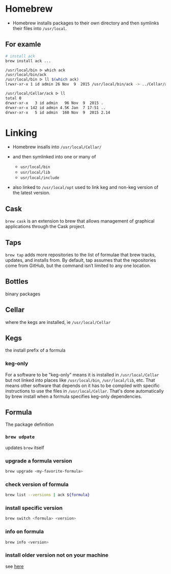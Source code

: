 # Homebrew

* Homebrew installs packages to their own directory and then symlinks their files
into `/usr/local`.

## For examle
```bash
# install ack
brew install ack ...

/usr/local/bin ᐅ which ack
/usr/local/bin/ack
/usr/local/bin ᐅ ll $(which ack)
lrwxr-xr-x 1 id admin 26 Nov  9  2015 /usr/local/bin/ack -> ../Cellar/ack/2.14/bin/ack

/usr/local/Cellar/ack ᐅ ll
total 0
drwxr-xr-x   3 id admin   96 Nov  9  2015 .
drwxr-xr-x 142 id admin 4.5K Jan  7 17:51 ..
drwxr-xr-x   5 id admin  160 Nov  9  2015 2.14

```

# Linking

* Homebrew insalls into `/usr/local/Cellar/`
* and then symlinked into one or many of
  * `usr/local/bin`
  * `usr/local/lib`
  * `usr/local/include`


* also linked to `/usr/local/opt`
used to link keg and non-keg version of the latest version.

## Cask

`brew cask` is an extension to brew that allows management of graphical
applications through the Cask project.

## Taps

`brew tap` adds more repositories to the list of formulae that brew tracks,
updates, and installs from. By default, tap assumes that the repositories come
from GitHub, but the command isn’t limited to any one location.

## Bottles

binary packages

## Cellar

where the kegs are installed, ie `/usr/local/Cellar`

## Kegs

the install prefix of a formula

### keg-only

For a software to be "keg-only" means it is installed in `/usr/local/Cellar` but
not linked into places like `/usr/local/bin`, `/usr/local/lib`, etc. That means
other software that depends on it has to be compiled with specific instructions
to use the files in `/usr/local/Cellar`. That's done automatically by brew
install when a formula specifies keg-only dependencies.

## Formula

The package definition

### `brew udpate`

updates `brew` itself

### upgrade a formula version
```bash
brew upgrade <my-favorite-formula>
```

### check version of formula
```bash
brew list --versions | ack ${formula}
```

### install specific version
```bash
brew switch <formula> <version>
```

### info on formula
```bash
brew info <version>
```

### install older version not on your machine
see [here](https://stackoverflow.com/questions/39187812/homebrew-how-to-install-older-versions)
